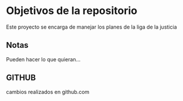 # Objetivos de la repositorio

Este proyecto se encarga de manejar los planes de la liga de la justicia


## Notas
Pueden hacer lo que quieran...

## GITHUB 
cambios realizados en github.com

